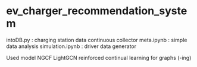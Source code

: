 # ev_charger_recommendation_system

intoDB.py : charging station data continuous collector
meta.ipynb : simple data analysis
simulation.ipynb : driver data generator

Used model
NGCF
LightGCN
reinforced continual learning for graphs (-ing)

